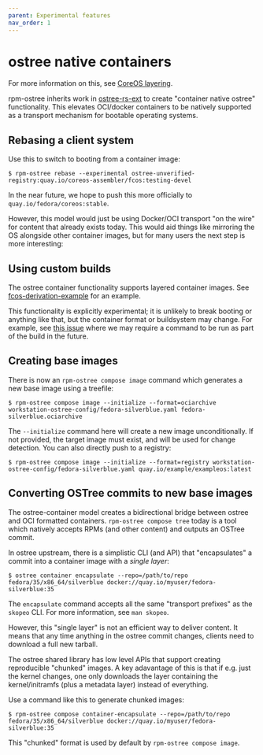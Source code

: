 ```yaml
---
parent: Experimental features
nav_order: 1
---
```


# ostree native containers

For more information on this, see [CoreOS layering](https://github.com/coreos/enhancements/pull/7).

rpm-ostree inherits work in [ostree-rs-ext](https://github.com/ostreedev/ostree-rs-ext/) to
create "container native ostree" functionality.  This elevates OCI/docker containers to
be natively supported as a transport mechanism for bootable operating systems.

## Rebasing a client system

Use this to switch to booting from a container image:

```
$ rpm-ostree rebase --experimental ostree-unverified-registry:quay.io/coreos-assembler/fcos:testing-devel
```

In the near future, we hope to push this more officially to `quay.io/fedora/coreos:stable`.

However, this model would just be using Docker/OCI transport "on the wire"
for content that already exists today.  This would aid things like mirroring
the OS alongside other container images, but for many users the next step
is more interesting:

## Using custom builds

The ostree container functionality supports layered container images.
See [fcos-derivation-example](https://github.com/coreos/fcos-derivation-example)
for an example.

This functionality is explicitly experimental; it is unlikely to break booting
or anything like that, but the container format or buildsystem may change.
For example, see [this issue](https://github.com/ostreedev/ostree-rs-ext/issues/159)
where we may require a command to be run as part of the build in the future.

## Creating base images

There is now an `rpm-ostree compose image` command which generates a new base image using a treefile:

```
$ rpm-ostree compose image --initialize --format=ociarchive workstation-ostree-config/fedora-silverblue.yaml fedora-silverblue.ociarchive
```

The `--initialize` command here will create a new image unconditionally.  If not provided,
the target image must exist, and will be used for change detection.  You can also directly push
to a registry:

```
$ rpm-ostree compose image --initialize --format=registry workstation-ostree-config/fedora-silverblue.yaml quay.io/example/exampleos:latest
```

## Converting OSTree commits to new base images

The ostree-container model creates a bidirectional bridge between ostree and OCI
formatted containers.  `rpm-ostree compose tree` today is a tool which natively
accepts RPMs (and other content) and outputs an OSTree commit.

In ostree upstream, there is a simplistic CLI (and API) that "encapsulates"
a commit into a container image with a *single layer*:

```
$ ostree container encapsulate --repo=/path/to/repo fedora/35/x86_64/silverblue docker://quay.io/myuser/fedora-silverblue:35
```

The `encapsulate` command accepts all the same "transport prefixes" as the `skopeo`
CLI.  For more information, see `man skopeo`.

However, this "single layer" is not an efficient way to deliver content.  It means
that any time anything in the ostree commit changes, clients need to download
a full new tarball.

The ostree shared library has low level APIs that support creating reproducible
"chunked" images.  A key adavantage of this is that if e.g. just the kernel
changes, one only downloads the layer containing the kernel/initramfs
(plus a metadata layer) instead of everything.

Use a command like this to generate chunked images:

```
$ rpm-ostree compose container-encapsulate --repo=/path/to/repo fedora/35/x86_64/silverblue docker://quay.io/myuser/fedora-silverblue:35
```

This "chunked" format is used by default by `rpm-ostree compose image`.
